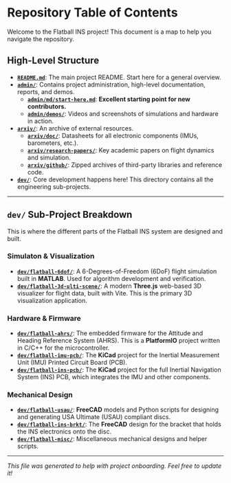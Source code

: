 # Repository Table of Contents

Welcome to the Flatball INS project! This document is a map to help you navigate the repository.

## High-Level Structure

*   [**`README.md`**](./README.md): The main project README. Start here for a general overview.
*   [**`admin/`**](./admin/): Contains project administration, high-level documentation, reports, and demos.
    *   [**`admin/md/start-here.md`**](./admin/md/start-here.md): **Excellent starting point for new contributors.**
    *   [**`admin/demos/`**](./admin/demos/): Videos and screenshots of simulations and hardware in action.
*   [**`arxiv/`**](./arxiv/): An archive of external resources.
    *   [**`arxiv/doc/`**](./arxiv/doc/): Datasheets for all electronic components (IMUs, barometers, etc.).
    *   [**`arxiv/research-papers/`**](./arxiv/research-papers/): Key academic papers on flight dynamics and simulation.
    *   [**`arxiv/github/`**](./arxiv/github/): Zipped archives of third-party libraries and reference code.
*   [**`dev/`**](./dev/): Core development happens here! This directory contains all the engineering sub-projects.

---

## `dev/` Sub-Project Breakdown

This is where the different parts of the Flatball INS system are designed and built.

### Simulaton & Visualization

*   [**`dev/flatball-6dof/`**](./dev/flatball-6dof/): A 6-Degrees-of-Freedom (6DoF) flight simulation built in **MATLAB**. Used for algorithm development and verification.
*   [**`dev/flatball-3d-ulti-scene/`**](./dev/flatball-3d-ulti-scene/): A modern **Three.js** web-based 3D visualizer for flight data, built with Vite. This is the primary 3D visualization application.

### Hardware & Firmware

*   [**`dev/flatball-ahrs/`**](./dev/flatball-ahrs/): The embedded firmware for the Attitude and Heading Reference System (AHRS). This is a **PlatformIO** project written in C/C++ for the microcontroller.
*   [**`dev/flatball-imu-pcb/`**](./dev/flatball-imu-pcb/): The **KiCad** project for the Inertial Measurement Unit (IMU) Printed Circuit Board (PCB).
*   [**`dev/flatball-ins-pcb/`**](./dev/flatball-ins-pcb/): The **KiCad** project for the full Inertial Navigation System (INS) PCB, which integrates the IMU and other components.

### Mechanical Design

*   [**`dev/flatball-usau/`**](./dev/flatball-usau/): **FreeCAD** models and Python scripts for designing and generating USA Ultimate (USAU) compliant discs.
*   [**`dev/flatball-ins-brkt/`**](./dev/flatball-ins-brkt/): The **FreeCAD** design for the bracket that holds the INS electronics onto the disc.
*   [**`dev/flatball-misc/`**](./dev/flatball-misc/): Miscellaneous mechanical designs and helper scripts.

---
*This file was generated to help with project onboarding. Feel free to update it!*
